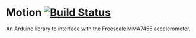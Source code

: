 # Motion [![Build Status](https://travis-ci.org/tomasbasham/Motion.svg?branch=master)](https://travis-ci.org/tomasbasham/Motion)

An Arduino library to interface with the Freescale MMA7455 accelerometer.
